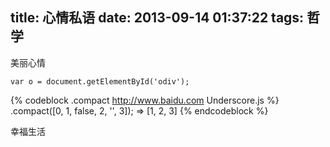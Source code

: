 title: 心情私语
date: 2013-09-14 01:37:22
tags: 哲学
---
美丽心情
```[javascript][jquery][http://www.leho.com][乐活]
var o = document.getElementById('odiv');

```

{% codeblock .compact http://www.baidu.com Underscore.js %}
.compact([0, 1, false, 2, '', 3]);
=> [1, 2, 3]
{% endcodeblock %}
<!-- more -->
幸福生活